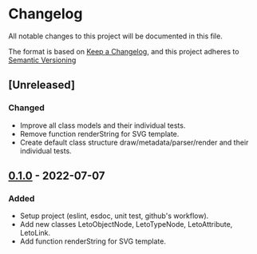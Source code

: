 # Changelog

All notable changes to this project will be documented in this file.

The format is based on [Keep a Changelog](https://keepachangelog.com/en/1.0.0/),
and this project adheres to [Semantic Versioning](https://semver.org/spec/v2.0.0.html)

## [Unreleased]

### Changed

- Improve all class models and their individual tests.
- Remove function renderString for SVG template.
- Create default class structure draw/metadata/parser/render and their individual tests.

## [0.1.0] - 2022-07-07

### Added

- Setup project (eslint, esdoc, unit test, github's workflow).
- Add new classes LetoObjectNode, LetoTypeNode, LetoAttribute, LetoLink.
- Add function renderString for SVG template.

[0.1.0]: https://github.com/ditrit/leto-module-client/blob/0.1.0/changelog.md
